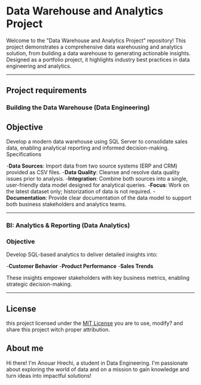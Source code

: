 # Data Warehouse and Analytics Project

Welcome to the "Data Warehouse and Analytics Project" repository!
This project demonstrates a comprehensive data warehousing and analytics solution, from building a data warehouse to generating actionable insights. Designed as a portfolio project, it highlights industry best practices in data engineering and analytics.

---

## Project requirements

### Building the Data Warehouse (Data Engineering)

## Objective
Develop a modern data warehouse using SQL Server to consolidate sales data, enabling analytical reporting and informed decision-making.
Specifications

-**Data Sources**: Import data from two source systems (ERP and CRM) provided as CSV files.
-**Data Quality**: Cleanse and resolve data quality issues prior to analysis.
-**Integration**: Combine both sources into a single, user-friendly data model designed for analytical queries.
-**Focus**: Work on the latest dataset only; historization of data is not required.
-**Documentation**: Provide clear documentation of the data model to support both business stakeholders and analytics teams.


---

### BI: Analytics & Reporting (Data Analytics)

### Objective
Develop SQL-based analytics to deliver detailed insights into:

-**Customer Behavior**
-**Product Performance**
-**Sales Trends**

These insights empower stakeholders with key business metrics, enabling strategic decision-making.

---

## License

this project licensed under the [MIT License](license) you are to use, modify? and share this project witch proper attribution.

## About me 

Hi there! I'm Anouar Hrechi, a student in Data Engineering. I'm passionate about exploring the world of data and on a mission to gain knowledge and turn ideas into impactful solutions!






